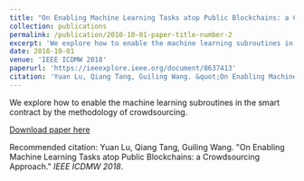 ```yaml
---
title: "On Enabling Machine Learning Tasks atop Public Blockchains: a Crowdsourcing Approach"
collection: publications
permalink: /publication/2010-10-01-paper-title-number-2
excerpt: 'We explore how to enable the machine learning subroutines in the smart contract by the methodology of crowdsourcing.'
date: 2018-10-01
venue: 'IEEE ICDMW 2018'
paperurl: 'https://ieeexplore.ieee.org/document/8637413'
citation: 'Yuan Lu, Qiang Tang, Guiling Wang. &quot;On Enabling Machine Learning Tasks atop Public Blockchains.&quot; <i>IEEE ICDMW 2018</i>.'
---
```

We explore how to enable the machine learning subroutines in the smart contract by the methodology of crowdsourcing.

[Download paper here](https://ieeexplore.ieee.org/document/8637413)

Recommended citation: Yuan Lu, Qiang Tang, Guiling Wang. "On Enabling Machine Learning Tasks atop Public Blockchains: a Crowdsourcing Approach." <i>IEEE ICDMW 2018</i>.
